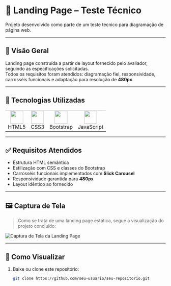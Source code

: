 # 🏡 Landing Page – Teste Técnico

Projeto desenvolvido como parte de um teste técnico para diagramação de página web.

---

## 📌 Visão Geral

Landing page construída a partir de layout fornecido pelo avaliador, seguindo as especificações solicitadas.  
Todos os requisitos foram atendidos: diagramação fiel, responsividade, carrosséis funcionais e adaptação para resolução de **480px**.

---

## 🧰 Tecnologias Utilizadas

<table>
  <tr>
    <td align="center"><img src="https://cdn.jsdelivr.net/gh/devicons/devicon/icons/html5/html5-original.svg" width="40"/><br>HTML5</td>
    <td align="center"><img src="https://cdn.jsdelivr.net/gh/devicons/devicon/icons/css3/css3-original.svg" width="40"/><br>CSS3</td>
    <td align="center"><img src="https://cdn.jsdelivr.net/gh/devicons/devicon/icons/bootstrap/bootstrap-original.svg" width="40"/><br>Bootstrap</td>
    <td align="center"><img src="https://cdn.jsdelivr.net/gh/devicons/devicon/icons/javascript/javascript-original.svg" width="40"/><br>JavaScript</td>
  </tr>
</table>

---

## ✅ Requisitos Atendidos

- Estrutura HTML semântica
- Estilização com CSS e classes do Bootstrap
- Carrosséis funcionais implementados com **Slick Carousel**
- Responsividade garantida para **480px**
- Layout idêntico ao fornecido

---

## 🖼 Captura de Tela

> Como se trata de uma landing page estática, segue a visualização do projeto concluído:

![Captura de Tela da Landing Page](../universal-software/img/capturaDeTela.png)

---

## 🚀 Como Visualizar

1. Baixe ou clone este repositório:
   ```bash
   git clone https://github.com/seu-usuario/seu-repositorio.git
   ```
